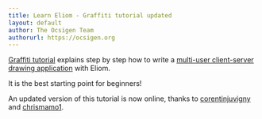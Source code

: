 ```yaml
---
title: Learn Eliom - Graffiti tutorial updated
layout: default
author: The Ocsigen Team
authorurl: https://ocsigen.org
---
```


[Graffiti tutorial][graffitituto]
explains step by step how to write a [multi-user
client-server drawing application][graffiti] with Eliom.

It is the best starting point for beginners!

An updated version of this tutorial is now online, thanks to
[corentinjuvigny][corentinjuvigny] and
[chrismamo1][chrismamo1].

[graffiti]:        http://ocsigen.org/graffiti
[graffitituto]:    http://ocsigen.org/tuto/latest/manual/application
[corentinjuvigny]: https://github.com/corentinjuvigny|corentinjuvigny
[chrismamo1]:      https://github.com/chrismamo1|chrismamo1
